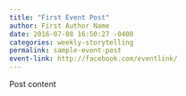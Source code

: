 ```yaml
---
title: "First Event Post"
author: First Author Name
date: 2016-07-08 16:50:27 -0400
categories: weekly-storytelling
permalink: sample-event-post
event-link: http://facebook.com/eventlink/
---
```

Post content
